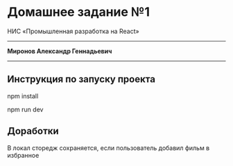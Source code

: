 # Домашнее задание №1
НИС «Промышленная разработка на React»

---
**Миронов Александр Геннадьевич**

---

## Инструкция по запуску проекта
npm install

npm run dev

## Доработки 
В локал сторедж сохраняется, если пользователь добавил фильм в избранное 